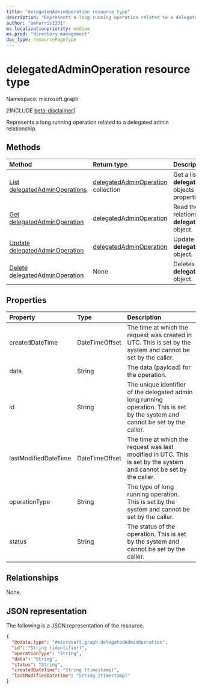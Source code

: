 ```yaml
---
title: "delegatedAdminOperation resource type"
description: "Represents a long running operation related to a delegated admin relationship."
author: "amharris1331"
ms.localizationpriority: medium
ms.prod: "directory-management"
doc_type: resourcePageType
---
```


# delegatedAdminOperation resource type

Namespace: microsoft.graph

[!INCLUDE [beta-disclaimer](../../includes/beta-disclaimer.md)]

Represents a long running operation related to a delegated admin relationship.

## Methods
|Method|Return type|Description|
|:---|:---|:---|
|[List delegatedAdminOperations](../api/delegatedadminoperation-list.md)|[delegatedAdminOperation](delegatedadminoperation.md) collection|Get a list of the **delegatedAdminOperation** objects and their properties.|
|[Get delegatedAdminOperation](../api/delegatedadminoperation-get.md)|[delegatedAdminOperation](delegatedadminoperation.md)|Read the properties and relationships of a **delegatedAdminOperation** object.|
|[Update delegatedAdminOperation](../api/delegatedadminoperation-update.md)|[delegatedAdminOperation](delegatedadminoperation.md)|Update the properties of a **delegatedAdminOperation** object.|
|[Delete delegatedAdminOperation](../api/delegatedadminoperation-delete.md)|None|Deletes a **delegatedAdminOperation** object.|

## Properties
|Property|Type|Description|
|:---|:---|:---|
|createdDateTime|DateTimeOffset|The time at which the request was created in UTC. This is set by the system and cannot be set by the caller.|
|data|String|The data (payload) for the operation.|
|id|String|The unique identifier of the delegated admin long running operation. This is set by the system and cannot be set by the caller.|
|lastModifiedDateTime|DateTimeOffset|The time at which the request was last modified in UTC. This is set by the system and cannot be set by the caller.|
|operationType|String|The type of long running operation. This is set by the system and cannot be set by the caller.|
|status|String|The status of the operation. This is set by the system and cannot be set by the caller.|

## Relationships
None.

## JSON representation
The following is a JSON representation of the resource.
<!-- {
  "blockType": "resource",
  "keyProperty": "id",
  "@odata.type": "microsoft.graph.delegatedAdminOperation",
  "openType": false
}
-->
``` json
{
  "@odata.type": "#microsoft.graph.delegatedAdminOperation",
  "id": "String (identifier)",
  "operationType": "String",
  "data": "String",
  "status": "String",
  "createdDateTime": "String (timestamp)",
  "lastModifiedDateTime": "String (timestamp)"
}
```


